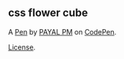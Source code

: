 css flower cube
---------------


A [Pen](https://codepen.io/payalpm-the-animator/pen/LYBPJyL) by [PAYAL PM](https://codepen.io/payalpm-the-animator) on [CodePen](https://codepen.io).

[License](https://codepen.io/license/pen/LYBPJyL).
